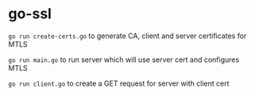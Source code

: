 # go-ssl
`go run create-certs.go` to generate CA, client and server certificates for MTLS

`go run main.go` to run server which will use server cert and configures MTLS

`go run client.go` to create a GET request for server with client cert